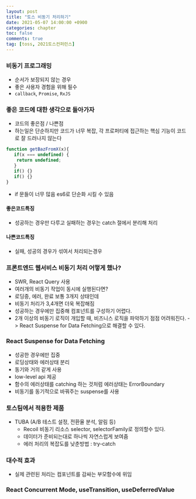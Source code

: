 ```yaml
---
layout: post
title: "토스 비동기 처리하기"
date: 2021-05-07 14:00:00 +0900
categories: chapter
toc: false
comments: true
tag: [toss, 2021토스컨퍼런스]
---
```


### 비동기 프로그래밍

- 순서가 보장되지 않는 경우
- 좋은 사용자 경험을 위해 필수
- `callback`, `Promise`, `RxJS`

### 좋은 코드에 대한 생각으로 돌아가자

- 코드의 좋은점 / 나쁜점
- 하는일은 단순하지만 코드가 너무 복잡, 각 프로퍼티에 접근하는 핵심 기능이 코드로 잘 드러나지 않는다

```javascript
function getBazFromX(x){
   if(x === undefined) {
    return undefined;
   }
   if() {}
   if() {}
}
```

- if 문들이 너무 많음 es6로 단순화 시킬 수 있음

#### 좋은코드특징

- 성공하는 경우만 다루고 실패하는 경우는 catch 절에서 분리해 처리

#### 나쁜코드특징

- 실패, 성공의 경우가 섞여서 처리되는경우

### 프론트엔드 웹서비스 비동기 처리 어떻게 했나?

- SWR, React Query 사용
- 여러개의 비동기 작업이 동시에 실행된다면?
- 로딩중, 에러, 완료 보통 3개지 상태인데
- 비동기 처리가 3,4개면 더욱 복잡해짐
- 성공하는 경우에만 집중해 컴포넌트를 구성하기 어렵다.
- 2개 이상의 비동기 로직이 개입할 때, 비즈니스 로직을 파악하기 점점 어려워진다. -> React Suspense for Data Fetching으로 해결할 수 있다.

### React Suspense for Data Fetching

- 성공한 경우에만 집중
- 로딩상태와 에러상태 분리
- 동기와 거의 같게 사용
- low-level api 제공
- 함수의 에러상태를 catching 하는 것처럼 에러상태는 ErrorBoundary
- 비동기를 동기적으로 바꿔주는 suspense를 사용

### 토스팀에서 적용한 제품

- TUBA (A/B 테스트 설정, 전환율 분석, 알림 등)
  - Recoil 비동기 리소스 selector, selectorFamily로 정의할수 있다.
  - 데이터가 준비되는대로 하나씩 자연스럽게 보여줌
  - 에러 처리의 복잡도를 낮춘방법 : try-catch

### 대수적 효과

- 실제 관련된 처리는 컴포넌트를 감싸는 부모함수에 위임

### React Concurrent Mode, useTransition, useDeferredValue
